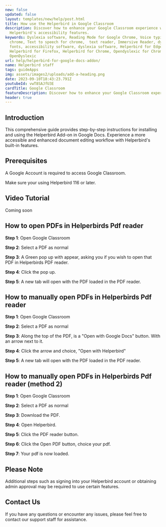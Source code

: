 ```yaml
---
new: false
updated: false
layout: templates/new/help/post.html
title: How use the Helperbird in Google Classroom
description: Discover how to enhance your Google Classroom experience with
  Helperbird's accessibility features.
keywords: Dyslexia software, Reading Mode for Google Chrome, Voice typing for
  chrome, Text to speech for chrome,  text reader, Immersive Reader, dyslexia
  fonts, accessibility software, dyslexia software, Helperbird for Edge,
  Helperbird for Firefox, Helperbird for Chrome, Opendyslexic for Chrome,
  OpenDyslexic
url: help/helperbird-for-google-docs-addon/
name: Helperbird staff
tags: guideApps
img: assets/images2/uploads/add-a-heading.png
date: 2023-09-10T18:43:23.791Z
youtubeId: vwT8SAJfU3E
cardTitle: Google Classroom
featureDescription: Discover how to enhance your Google Classroom experience with Helperbird's accessibility features. This step-by-step guide walks you through installation and usage, making document editing more accessible than ever.
header: true
---
```


## Introduction
This comprehensive guide provides step-by-step instructions for installing and using the Helperbird Add-on in Google Docs. Experience a more accessible and enhanced document editing workflow with Helperbird's built-in features.

## Prerequisites

A Google Account is required to access Google Classroom.

Make sure your using Helperbird 116 or later.



## Video Tutorial


Coming soon



## How to open PDFs in Helperbirds Pdf reader

**Step 1**: Open Google Classroom

**Step 2**: Select a PDF as normal

**Step 3**: A Green pop up with appear, asking you if you wish to open that PDF in Helperbirds PDF reader.

**Step 4**: Click the pop up.

**Step 5**: A new tab will open with the PDF loaded in the PDF reader.


## How to manually open PDFs in Helperbirds Pdf reader

**Step 1**: Open Google Classroom

**Step 2**: Select a PDF as normal

**Step 3**: Along the top of the PDF, is a "Open with Google Docs" button. With an arrow next to it.

**Step 4**: Click the arrow and choice, "Open with Helperbird"

**Step 5**: A new tab will open with the PDF loaded in the PDF reader.


## How to manually open PDFs in Helperbirds Pdf reader (method 2)

**Step 1**: Open Google Classroom

**Step 2**: Select a PDF as normal

**Step 3**: Download the PDF.

**Step 4**: Open Helperbird.

**Step 5**: Click the PDF reader button.

**Step 6**: Click the Open PDF button, choice your pdf.

**Step 7**: Your pdf is now loaded.

## Please Note

Additional steps such as signing into your Helperbird account or obtaining admin approval may be required to use certain features.



## Contact Us

If you have any questions or encounter any issues, please feel free to contact our support staff for assistance.
